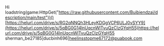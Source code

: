 Hi 
loadstring(game:HttpGet("https://raw.githubusercontent.com/Buibiendzai/description/main/test"))()
[https://helurl.com/drive/s/RG2qNNQh3HLeyKDGgVCP6ULJ0vSYY9](https://helurl.com/drive/s/5qBG0G14lnUqcnWlTvuQzClzGYqH55)https://helurl.com/drive/s/5qBG0G14lnUqcnWlTvuQzClzGYqH55
sherman_be27185|ducbinh696|heelinsstopme67172@puabook.com
